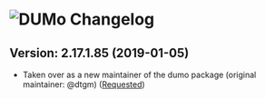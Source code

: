 # ![DUMo Changelog](https://img.shields.io/badge/DUMo-Package%20Changelog-blue.svg?style=for-the-badge)

## Version: 2.17.1.85 (2019-01-05)
- Taken over as a new maintainer of the dumo package (original maintainer: @dtgm) ([Requested](https://github.com/chocolatey/chocolatey-package-requests/issues/499))
